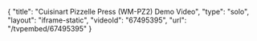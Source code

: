 {
    "title": "Cuisinart Pizzelle Press (WM-PZ2) Demo Video",
    "type": "solo",
    "layout": "iframe-static",
    "videoId": "67495395",
    "url": "\/tvpembed\/67495395"
}